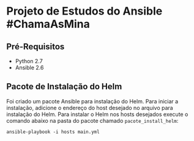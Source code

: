 # Projeto de Estudos do Ansible #ChamaAsMina

## Pré-Requisitos
* Python 2.7
* Ansible 2.6

## Pacote de Instalação do Helm

Foi criado um pacote Ansible para instalação do Helm. 
Para iniciar a instalação, adicione o endereço do host desejado no arquivo para instalação do Helm.
Para instalar o Helm nos hosts desejados execute o comando abaixo na pasta do pacote chamado `pacote_install_helm`:
```
ansible-playbook -i hosts main.yml
```